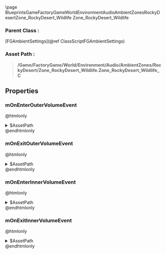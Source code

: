 \page BlueprintsGameFactoryGameWorldEnvironmentAudioAmbientZonesRockyDesertZone_RockyDesert_Wildlife Zone_RockyDesert_Wildlife
### Parent Class :
[FGAmbientSettings](@ref ClassScriptFGAmbientSettings)
### Asset Path :
<b><blockquote>/Game/FactoryGame/World/Environment/Audio/AmbientZones/RockyDesert/Zone_RockyDesert_Wildlife.Zone_RockyDesert_Wildlife_C</blockquote></b>
## Properties

### mOnEnterOuterVolumeEvent
@htmlonly
<details>
 <summary>$AssetPath</summary>
<b><a href="_blueprints_game_factory_game_world_environment_audio_ambient_zones_rocky_desert_play__zone__rocky_desert__wildlife__outer.html"><blockquote>Play_Zone_RockyDesert_Wildlife_Outer</blockquote></a></b>
</details>
@endhtmlonly

### mOnExitOuterVolumeEvent
@htmlonly
<details>
 <summary>$AssetPath</summary>
<b><a href="_blueprints_game_factory_game_world_environment_audio_ambient_zones_rocky_desert_stop__zone__rocky_desert__wildlife__outer.html"><blockquote>Stop_Zone_RockyDesert_Wildlife_Outer</blockquote></a></b>
</details>
@endhtmlonly

### mOnEnterInnerVolumeEvent
@htmlonly
<details>
 <summary>$AssetPath</summary>
<b><a href="_blueprints_game_factory_game_world_environment_audio_ambient_zones_rocky_desert_play__zone__rocky_desert__wildlife__inner.html"><blockquote>Play_Zone_RockyDesert_Wildlife_Inner</blockquote></a></b>
</details>
@endhtmlonly

### mOnExitInnerVolumeEvent
@htmlonly
<details>
 <summary>$AssetPath</summary>
<b><a href="_blueprints_game_factory_game_world_environment_audio_ambient_zones_rocky_desert_stop__zone__rocky_desert__wildlife__inner.html"><blockquote>Stop_Zone_RockyDesert_Wildlife_Inner</blockquote></a></b>
</details>
@endhtmlonly

